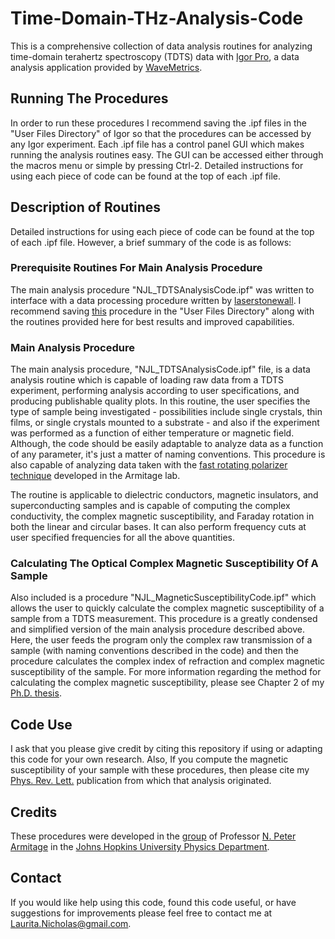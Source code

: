 # Time-Domain-THz-Analysis-Code

This is a comprehensive collection of data analysis routines for analyzing time-domain terahertz spectroscopy (TDTS) data with [Igor Pro](https://www.wavemetrics.com/products/igorpro/igorpro.htm), a data analysis application provided by [WaveMetrics](https://www.wavemetrics.com/index.html).

## **Running The Procedures**
In order to run these procedures I recommend saving the .ipf files in the "User Files Directory" of Igor so that the procedures can be accessed by any Igor experiment.  Each .ipf file has a control panel GUI which makes running the analysis routines easy.  The GUI can be accessed either through the macros menu or simple by pressing Ctrl-2.  Detailed instructions for using each piece of code can be found at the top of each .ipf file.  

## **Description of Routines**

Detailed instructions for using each piece of code can be found at the top of each .ipf file.  However, a brief summary of the code is as follows:

### **Prerequisite Routines For Main Analysis Procedure**
The main analysis procedure "NJL_TDTSAnalysisCode.ipf" was written to interface with a data processing procedure written by [laserstonewall](https://github.com/laserstonewall?tab=repositories).  I recommend saving [this](https://github.com/laserstonewall/THzTDSProcedures/blob/master/THz_Procedures_02-12-2014.ipf) procedure in the "User Files Directory" along with the routines provided here for best results and improved capabilities.

### **Main Analysis Procedure**

The main analysis procedure, "NJL_TDTSAnalysisCode.ipf" file, is a data analysis routine which is capable of loading raw data from a TDTS experiment, performing analysis according to user specifications, and producing publishable quality plots.  In this routine, the user specifies the type of sample being investigated - possibilities include single crystals, thin films, or single crystals mounted to a substrate - and also if the experiment was performed as a function of either temperature or magnetic field.  Although, the code should be easily adaptable to analyze data as a function of any parameter, it's just a matter of naming conventions.  This procedure is also capable of analyzing data taken with the [fast rotating polarizer technique](https://www.osapublishing.org/oe/abstract.cfm?uri=oe-20-11-12303) developed in the Armitage lab. 

The routine is applicable to dielectric conductors, magnetic insulators, and superconducting samples and is capable of computing the complex conductivity, the complex magnetic susceptibility, and Faraday rotation in both the linear and circular bases.  It can also perform frequency cuts at user specified frequencies for all the above quantities.

### **Calculating The Optical Complex Magnetic Susceptibility Of A Sample**

Also included is a procedure "NJL_MagneticSusceptibilityCode.ipf" which allows the user to quickly calculate the complex magnetic susceptibility of a sample from a TDTS measurement.  This procedure is a greatly condensed and simplified version of the main analysis procedure described above.  Here, the user feeds the program only the complex raw transmission of a sample (with naming conventions described in the code) and then the procedure calculates the complex index of refraction and complex magnetic susceptibility of the sample.  For more information regarding the method for calculating the complex magnetic susceptibility, please see Chapter 2 of my [Ph.D. thesis](https://drive.google.com/file/d/0B7K_8wnuzg_QRE9lQkczZlpEUDQ/view).

## **Code Use**

I ask that you please give credit by citing this repository if using or adapting this code for your own research.  Also, If you compute the magnetic susceptibility of your sample with these procedures, then please cite my [Phys. Rev. Lett.](https://link.aps.org/doi/10.1103/PhysRevLett.114.207201) publication from which that analysis originated.

## **Credits**
These procedures were developed in the [group](https://sites.google.com/site/nparmitagegroup/) of Professor [N. Peter Armitage](http://physics-astronomy.jhu.edu/directory/n-peter-armitage/) in the [Johns Hopkins University Physics Department](http://physics-astronomy.jhu.edu/).

## **Contact**
If you would like help using this code, found this code useful, or have suggestions for improvements please feel free to contact me at Laurita.Nicholas@gmail.com.

